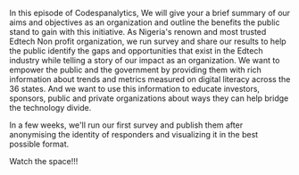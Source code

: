 In this episode of Codespanalytics, We will give your a brief summary of our aims and objectives as an organization and outline the benefits 
the public stand to gain with this initiative. As Nigeria's renown and most trusted Edtech Non profit organization, we run survey and share
our results to help the public identify the gaps and opportunities that exist in the Edtech industry while telling a story of our impact as
an organization. We want to empower the public and the government by providing them with rich information about trends and metrics measured
on digital literacy across the 36 states. And we want to use this information to educate investors, sponsors, public and private organizations
about ways they can help bridge the technology divide.

In a few weeks, we'll run our first survey and publish them after anonymising the identity of responders and visualizing it in the best possible
format.

Watch the space!!!
